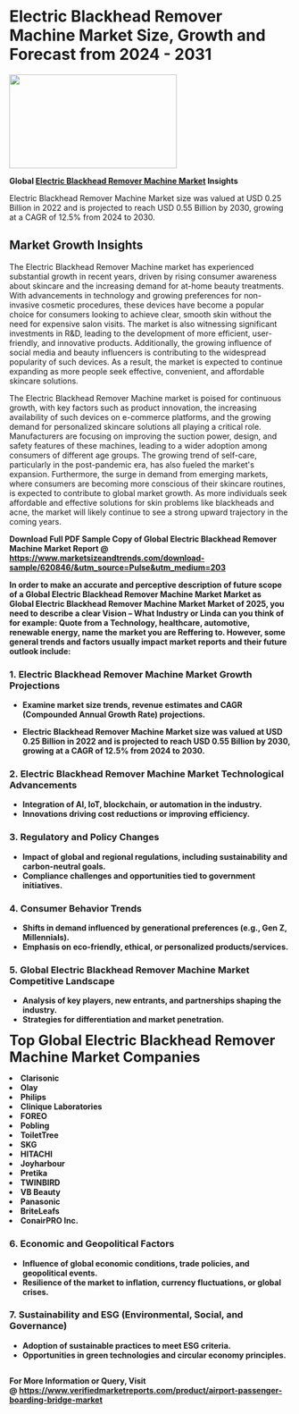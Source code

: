 <H1>Electric Blackhead Remover Machine Market Size, Growth and Forecast from 2024 - 2031</H1><img class="aligncenter size-medium wp-image-584254" src="https://thirdeyenews.in/wp-content/uploads/2024/09/Global-Market-Research-300x168.jpeg" alt="" width="300" height="168" /><p><strong>Global&nbsp;<a href="https://www.marketsizeandtrends.com/download-sample/620846/&amp;utm_source=Pulse&amp;utm_medium=203">Electric Blackhead Remover Machine Market</a> Insights</strong></p><p>Electric Blackhead Remover Machine Market size was valued at USD 0.25 Billion in 2022 and is projected to reach USD 0.55 Billion by 2030, growing at a CAGR of 12.5% from 2024 to 2030.</p><p><h2>Market Growth Insights</h2> <p>The Electric Blackhead Remover Machine market has experienced substantial growth in recent years, driven by rising consumer awareness about skincare and the increasing demand for at-home beauty treatments. With advancements in technology and growing preferences for non-invasive cosmetic procedures, these devices have become a popular choice for consumers looking to achieve clear, smooth skin without the need for expensive salon visits. The market is also witnessing significant investments in R&D, leading to the development of more efficient, user-friendly, and innovative products. Additionally, the growing influence of social media and beauty influencers is contributing to the widespread popularity of such devices. As a result, the market is expected to continue expanding as more people seek effective, convenient, and affordable skincare solutions.</p> <p><strong></strong></p> <p>The Electric Blackhead Remover Machine market is poised for continuous growth, with key factors such as product innovation, the increasing availability of such devices on e-commerce platforms, and the growing demand for personalized skincare solutions all playing a critical role. Manufacturers are focusing on improving the suction power, design, and safety features of these machines, leading to a wider adoption among consumers of different age groups. The growing trend of self-care, particularly in the post-pandemic era, has also fueled the market's expansion. Furthermore, the surge in demand from emerging markets, where consumers are becoming more conscious of their skincare routines, is expected to contribute to global market growth. As more individuals seek affordable and effective solutions for skin problems like blackheads and acne, the market will likely continue to see a strong upward trajectory in the coming years.</p> <p><strong></p><p><span class=""><strong>Download Full PDF Sample Copy of Global Electric Blackhead Remover Machine Market Report</strong> @ <a href="https://www.marketsizeandtrends.com/download-sample/620846/&amp;utm_source=Pulse&amp;utm_medium=203" target="_blank">https://www.marketsizeandtrends.com/download-sample/620846/&amp;utm_source=Pulse&amp;utm_medium=203</a></span></p><p>In order to make an accurate and perceptive description of future scope of a Global&nbsp;Electric Blackhead Remover Machine Market Market as Global&nbsp;Electric Blackhead Remover Machine Market Market of 2025, you need to describe a clear Vision &ndash; What Industry or Linda can you think of for example: Quote from a Technology, healthcare, automotive, renewable energy, name the market you are Reffering to. However, some general trends and factors usually impact market reports and their future outlook include:</p><h3>1.&nbsp;<strong>Electric Blackhead Remover Machine Market Growth Projections</strong></h3><ul><li>Examine market size trends, revenue estimates and CAGR (Compounded Annual Growth Rate) projections.</li><li><p>Electric Blackhead Remover Machine Market size was valued at USD 0.25 Billion in 2022 and is projected to reach USD 0.55 Billion by 2030, growing at a CAGR of 12.5% from 2024 to 2030.</p></li></ul><h3>2.&nbsp;<strong>Electric Blackhead Remover Machine Market Technological Advancements</strong></h3><ul><li>Integration of AI, IoT, blockchain, or automation in the industry.</li><li>Innovations driving cost reductions or improving efficiency.</li></ul><h3>3.&nbsp;<strong>Regulatory and Policy Changes</strong></h3><ul><li>Impact of global and regional regulations, including sustainability and carbon-neutral goals.</li><li>Compliance challenges and opportunities tied to government initiatives.</li></ul><h3>4.&nbsp;<strong>Consumer Behavior Trends</strong></h3><ul><li>Shifts in demand influenced by generational preferences (e.g., Gen Z, Millennials).</li><li>Emphasis on eco-friendly, ethical, or personalized products/services.</li></ul><h3>5.&nbsp;<strong>Global Electric Blackhead Remover Machine Market Competitive Landscape</strong></h3><ul><li>Analysis of key players, new entrants, and partnerships shaping the industry.</li><li>Strategies for differentiation and market penetration.</li></ul><p data-pm-slice="1 1 []"><span style="color: inherit; font-family: inherit; font-size: 25px;">Top Global Electric Blackhead Remover Machine Market Companies</span></p><div class="" data-test-id=""><p><li>Clarisonic</li><li> Olay</li><li> Philips</li><li> Clinique Laboratories</li><li> FOREO</li><li> Pobling</li><li> ToiletTree</li><li> SKG</li><li> HITACHI</li><li> Joyharbour</li><li> Pretika</li><li> TWINBIRD</li><li> VB Beauty</li><li> Panasonic</li><li> BriteLeafs</li><li> ConairPRO Inc.</li></p></div><h3>6.&nbsp;<strong>Economic and Geopolitical Factors</strong></h3><ul><li>Influence of global economic conditions, trade policies, and geopolitical events.</li><li>Resilience of the market to inflation, currency fluctuations, or global crises.</li></ul><h3>7.&nbsp;<strong>Sustainability and ESG (Environmental, Social, and Governance)</strong></h3><ul><li>Adoption of sustainable practices to meet ESG criteria.</li><li>Opportunities in green technologies and circular economy principles.</li></ul><h2><strong style="font-size: 14px;">For More Information or Query, Visit @&nbsp;</strong><a style="background-color: #ffffff; font-size: 14px;" href="https://www.marketsizeandtrends.com/report/electric-blackhead-remover-machine-market/" target="_blank">https://www.verifiedmarketreports.com/product/airport-passenger-boarding-bridge-market</a></h2>
